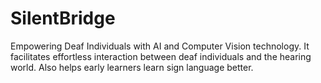 # SilentBridge
Empowering Deaf Individuals with AI and Computer Vision technology. It facilitates effortless interaction between deaf individuals and the hearing world. Also helps early learners learn sign language better.
